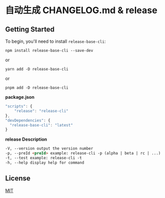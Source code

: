 # 自动生成 CHANGELOG.md & release

## Getting Started

To begin, you'll need to install `release-base-cli`:

```console
npm install release-base-cli --save-dev
```

or

```console
yarn add -D release-base-cli
```

or

```console
pnpm add -D release-base-cli
```

**package.json**

```js
"scripts": {
    "release": "release-cli"
},
"devDependencies": {
  "release-base-cli": "latest"
}
```

**release Description**

```markdown
-V, --version output the version number
-p, --preId <preId> example: release-cli -p (alpha | beta | rc | ...)
-t, --test example: release-cli -t
-h, --help display help for command
```

## License

[MIT](./LICENSE)
